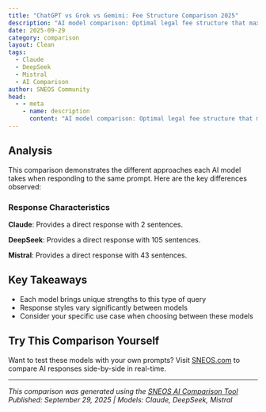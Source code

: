 ```yaml
---
title: "ChatGPT vs Grok vs Gemini: Fee Structure Comparison 2025"
description: "AI model comparison: Optimal legal fee structure that maximizes revenue and client satisfaction..."
date: 2025-09-29
category: comparison
layout: Clean
tags:
  - Claude
  - DeepSeek
  - Mistral
  - AI Comparison
author: SNEOS Community
head:
  - - meta
    - name: description
      content: "AI model comparison: Optimal legal fee structure that maximizes revenue and client satisfaction..."
---
```


<ChatComparison
  title="ChatGPT vs Grok vs Gemini: Fee Structure Comparison 2025"
  prompt="Optimal legal fee structure that maximizes revenue and client satisfaction"
  :responses='{
    "Claude": "Invalid API source. Please specify \u0027openai\u0027, \u0027anthropic\u0027, \u0027gemini\u0027, \u0027gemini-grounding\u0027, \u0027deepseek\u0027, \u0027grok\u0027, \u0027grok-live\u0027, or \u0027mistral\u0027.",
    "DeepSeek": "Of course. This is a central challenge in legal practice. The \u0022optimal\u0022 structure isn\u0027t one-size-fits-all; it\u0027s a strategic choice based on the type of law, the client, and the matter\u0027s complexity.\n\nThe goal is to align the law firm\u0027s financial incentives with the client\u0027s desired outcomes, fostering trust and maximizing the perceived value of the services rendered.\n\nHere is a breakdown of optimal legal fee structures, categorized by their ability to maximize both revenue and client satisfaction.\n\n---\n\n### The Core Principle: Align Incentives\n\nThe fundamental conflict in traditional hourly billing is that the firm\u0027s revenue (more hours) is often at odds with the client\u0027s satisfaction (lower cost, faster resolution). The optimal model seeks to resolve this conflict.\n\n---\n\n### Tier 1: Most Optimal Models (High Alignment)\n\nThese models best balance firm profitability with client value and satisfaction.\n\n#### 1. **Fixed / Flat Fee (with clear scope)**\n*   **How it Works:** A set price for a defined legal service.\n*   **Maximizes Revenue For:** High-efficiency firms. The firm is incentivized to work smarter and faster, as any time saved is pure profit.\n*   **Maximizes Client Satisfaction Because:** Clients appreciate cost certainty and no surprise bills. It feels fair and value-based.\n*   **Best For:** Routine, predictable matters (e.g., incorporation, wills, uncontested divorces, simple trademarks, residential real estate closings).\n*   **How to Optimize:**\n    *   **Scope Creep Management:** Clearly define what is and is *not* included. Have a change order process for out-of-scope work.\n    *   **Price Intelligently:** Base your flat fee on a careful analysis of the average time and resources required, plus a premium for your expertise and the value delivered.\n    *   **Tiered Packages:** Offer \u0022Good, Better, Best\u0022 packages (e.g., Basic Will, Will with Trust, Comprehensive Estate Plan).\n\n#### 2. **Contingency Fee**\n*   **How it Works:** The firm gets a pre-agreed percentage (typically 25-40%) of the client\u0027s recovery. If the client loses, the firm gets nothing.\n*   **Maximizes Revenue For:** Firms with expertise in high-value plaintiff-side litigation (personal injury, employment discrimination, major class actions).\n*   **Maximizes Client Satisfaction Because:** It provides access to justice for clients who cannot afford hourly rates. The client and firm are fully aligned on the goal: maximize the recovery.\n*   **Best For:** Cases with a high likelihood of success and a significant potential damages award.\n*   **How to Optimize:**\n    *   **Case Selection is Everything:** Rigorously vet cases to ensure a high probability of success and sufficient damages to cover costs and fees.\n    *   **Clear Agreement:** Specify the percentage, how costs (e.g., filing fees, expert witnesses) are handled, and what happens at different stages (e.g., settlement before trial vs. after trial).\n\n#### 3. **Hybrid / Blended Models**\n*   **How it Works:** Combining elements of different models to create a custom solution.\n*   **Maximizes Revenue For:** Firms by sharing risk/reward and making services palatable for a wider range of clients.\n*   **Maximizes Client Satisfaction Because:** It offers flexibility and can be tailored to the client\u0027s specific risk tolerance and budget.\n*   **Common Hybrids:**\n    *   **Reduced Fee \u002B Contingency:** A lower hourly rate plus a smaller contingency fee upon success. Good for cases that are strong but may require significant upfront work.\n    *   **Fixed Fee \u002B Success Bonus:** A base flat fee for handling the matter, with a bonus for achieving a specific, exceptional outcome (e.g., saving a client millions in a tax dispute).\n    *   **Capped Fee:** Hourly billing with a \u0022not-to-exceed\u0022 cap. This gives clients cost certainty while allowing for flexibility.\n\n---\n\n### Tier 2: Common but Less Aligned Models\n\nThese models are widely used but often create tension between revenue and satisfaction.\n\n#### 4. **Hourly Billing**\n*   **How it Works:** Bill for each hour (or fraction thereof) worked.\n*   **Maximizes Revenue For:** Inefficient firms or matters with unpredictable scope. Rewards time spent, not results achieved.\n*   **Hinders Client Satisfaction Because:** It creates a perception that the firm is incentivized to be slow and inefficient. Clients fear \u0022bill padding\u0022 and have no cost certainty.\n*   **When to Use It:** For truly unpredictable matters where the scope cannot be defined (e.g., complex litigation against a vigorously defending opponent, crisis management).\n*   **How to Optimize (if you must use it):**\n    *   **Provide Detailed, Clear Bills:** Use plain English and categorize tasks so the client sees the value.\n    *   **Budget and Communicate:** Provide regular budget updates and explain why tasks are necessary.\n    *   **Leverage Technology:** Use efficient practice management software to track time accurately and avoid writing off billable hours.\n\n#### 5. **Retainers**\n*   **How it Works:** A client pays an upfront fee to secure a lawyer\u0027s availability.\n*   **Types:**\n    *   **Security Retainer:** Held in a trust account and billed against as work is performed. This is essentially a pre-payment for hourly work.\n    *   **Engagement (or \u0022True\u0022) Retainer:** A flat fee paid simply to secure the lawyer\u0027s services, often for general counsel work. This is paid for availability, not specific work.\n*   **Maximizes Revenue For:** Firms by ensuring cash flow and payment security.\n*   **Maximizes Client Satisfaction For:** Clients who need ongoing, on-demand counsel (e.g., business clients). It provides a sense of priority access.\n*   **How to Optimize:** Be crystal clear about which type of retainer you are using and how it will be applied.\n\n---\n\n### Tier 3: Emerging \u0026 Value-Based Models\n\n#### 6. **Subscription / Legal Retainer**\n*   **How it Works:** Clients pay a monthly or annual fee for a predefined set of legal services.\n*   **Maximizes Revenue For:** Firms by creating predictable, recurring revenue.\n*   **Maximizes Client Satisfaction Because:** Clients feel they have a partner on call for a predictable cost, perfect for ongoing business needs.\n*   **Best For:** Startups, small businesses, and individuals with recurring legal needs (e.g., contract review, HR questions, quarterly compliance).\n\n### Summary: How to Choose and Implement the Optimal Structure\n\n| Fee Model | Best for Maximizing... | Best For Matter Type | Client Satisfaction Driver |\n| :--- | :--- | :--- | :--- |\n| **Fixed / Flat Fee** | **Efficiency \u0026 Predictability** | Routine, defined services | **Cost Certainty** |\n| **Contingency Fee** | **High-Value Outcomes** | Plaintiff-side litigation | **Access \u0026 Alignment** |\n| **Hybrid Model** | **Flexibility \u0026 Risk-Sharing** | Custom client situations | **Tailored Solutions** |\n| **Hourly Billing** | **Revenue on Unpredictable Work** | Open-ended, complex matters | (Needs careful management) |\n| **Subscription** | **Recurring Revenue** | Ongoing business counsel | **Predictability \u0026 Access** |\n\n### Actionable Steps for Implementation:\n\n1.  **Diagnose the Matter:** Is it routine or complex? Predictable or open-ended? What is the client\u0027s ultimate goal?\n2.  **Understand the Client:** What is their risk tolerance? Budget? Do they value cost certainty over all else?\n3.  **Present Options:** Don\u0027t just offer one model. For many matters, you can present a menu (e.g., \u0022We can do this on a flat fee of $X, a capped fee of $Y, or an hourly basis. Here are the pros and cons of each.\u0022). This builds immense trust.\n4.  **Communicate Relentlessly:** No matter the model, clear communication about scope, progress, and costs is the number one driver of client satisfaction.\n5.  **Leverage Technology:** Use tools for project management, time tracking (even for flat fees, to price accurately), and automated billing to improve efficiency.\n\n**Conclusion:** The optimal legal fee structure is the one that **demonstrably links your compensation to the value you create for the client.** By moving away from pure hourly billing and embracing fixed, contingent, or hybrid models, you build trust, improve your firm\u0027s efficiency, and ultimately maximize both revenue and client satisfaction.",
    "Mistral": "Creating an optimal legal fee structure that maximizes both revenue and client satisfaction involves balancing several key factors. Here are some strategies to consider:\n\n### 1. **Transparent and Clear Pricing**\n   - **Fixed Fees:** Offer fixed fees for standard services like wills, simple divorces, or business incorporations. This provides clients with predictability and can reduce billing disputes.\n   - **Hourly Rates:** For more complex cases, hourly rates can be appropriate. Ensure that clients understand the billing increments and receive regular updates on their bill.\n   - **Retainers:** Require retainers for ongoing services to ensure payment and manage cash flow.\n\n### 2. **Value-Based Pricing**\n   - **Outcome-Based Fees:** Charge based on the value of the outcome. For example, a percentage of the settlement in personal injury cases.\n   - **Subscription Models:** Offer subscription-based legal services for businesses, providing ongoing legal support for a fixed monthly fee.\n\n### 3. **Flexible Payment Options**\n   - **Payment Plans:** Offer installment plans to make legal services more accessible and affordable.\n   - **Credit Card Payments:** Accept credit card payments to provide convenience and flexibility.\n\n### 4. **Client Communication**\n   - **Regular Updates:** Keep clients informed about their billing status and any changes in fees.\n   - **Transparent Billing:** Provide detailed, itemized bills that clearly explain charges.\n   - **Client Portals:** Use client portals to allow clients to view their bills, make payments, and communicate with their attorney.\n\n### 5. **Efficiency and Technology**\n   - **Automation:** Use legal software to automate billing, time tracking, and document management.\n   - **E-Signatures:** Implement e-signature solutions to expedite document signing and reduce administrative costs.\n   - **Virtual Consultations:** Offer virtual consultations to save time and reduce overhead costs.\n\n### 6. **Client Satisfaction**\n   - **Feedback Mechanisms:** Implement feedback mechanisms to understand client satisfaction and areas for improvement.\n   - **Client Education:** Educate clients about the legal process and the value of your services to manage expectations.\n   - **Personalized Service:** Tailor your services to meet the unique needs of each client, fostering a stronger relationship.\n\n### 7. **Marketing and Branding**\n   - **Reputation Management:** Maintain a strong online presence and positive reviews to attract new clients.\n   - **Referral Programs:** Encourage satisfied clients to refer others through referral programs.\n   - **Content Marketing:** Provide valuable legal content through blogs, webinars, and social media to establish expertise and trust.\n\n### 8. **Diversified Revenue Streams**\n   - **Ancillary Services:** Offer additional services like mediation, arbitration, or legal coaching to diversify revenue.\n   - **Partnerships:** Form partnerships with other professionals (e.g., accountants, financial advisors) to cross-promote services.\n\n### 9. **Ethical Considerations**\n   - **Compliance:** Ensure that your fee structure complies with legal and ethical guidelines.\n   - **Conflict of Interest:** Avoid fee structures that could create conflicts of interest, such as contingency fees in criminal cases.\n\n### 10. **Continuous Improvement**\n   - **Data Analysis:** Regularly analyze financial data to identify trends and areas for improvement.\n   - **Client Surveys:** Conduct client surveys to gather insights on pricing and service satisfaction.\n   - **Adaptability:** Be willing to adapt your fee structure based on market conditions and client feedback.\n\nBy implementing these strategies, you can create a fee structure that not only maximizes revenue but also ensures high levels of client satisfaction, leading to long-term success and growth for your legal practice."
  }'
  published-date="15:54"
/>

## Analysis

This comparison demonstrates the different approaches each AI model takes when responding to the same prompt. Here are the key differences observed:

### Response Characteristics

**Claude**: Provides a direct response with 2 sentences. 

**DeepSeek**: Provides a direct response with 105 sentences. 

**Mistral**: Provides a direct response with 43 sentences. 

## Key Takeaways

- Each model brings unique strengths to this type of query
- Response styles vary significantly between models
- Consider your specific use case when choosing between these models

## Try This Comparison Yourself

Want to test these models with your own prompts? Visit [SNEOS.com](https://sneos.com) to compare AI responses side-by-side in real-time.

---

*This comparison was generated using the [SNEOS AI Comparison Tool](https://sneos.com)*
*Published: September 29, 2025 | Models: Claude, DeepSeek, Mistral*
